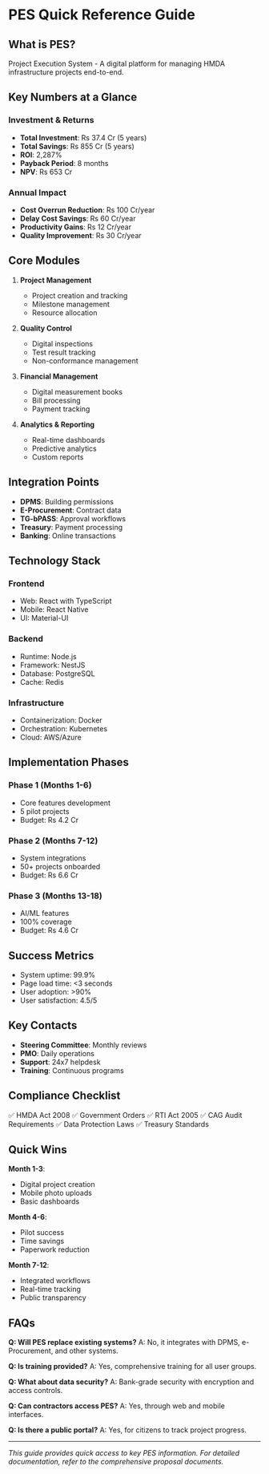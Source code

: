 # PES Quick Reference Guide

## What is PES?

Project Execution System - A digital platform for managing HMDA infrastructure projects end-to-end.

## Key Numbers at a Glance

### Investment & Returns
- **Total Investment**: Rs 37.4 Cr (5 years)
- **Total Savings**: Rs 855 Cr (5 years)
- **ROI**: 2,287%
- **Payback Period**: 8 months
- **NPV**: Rs 653 Cr

### Annual Impact
- **Cost Overrun Reduction**: Rs 100 Cr/year
- **Delay Cost Savings**: Rs 60 Cr/year
- **Productivity Gains**: Rs 12 Cr/year
- **Quality Improvement**: Rs 30 Cr/year

## Core Modules

1. **Project Management**
   - Project creation and tracking
   - Milestone management
   - Resource allocation

2. **Quality Control**
   - Digital inspections
   - Test result tracking
   - Non-conformance management

3. **Financial Management**
   - Digital measurement books
   - Bill processing
   - Payment tracking

4. **Analytics & Reporting**
   - Real-time dashboards
   - Predictive analytics
   - Custom reports

## Integration Points

- **DPMS**: Building permissions
- **E-Procurement**: Contract data
- **TG-bPASS**: Approval workflows
- **Treasury**: Payment processing
- **Banking**: Online transactions

## Technology Stack

### Frontend
- Web: React with TypeScript
- Mobile: React Native
- UI: Material-UI

### Backend
- Runtime: Node.js
- Framework: NestJS
- Database: PostgreSQL
- Cache: Redis

### Infrastructure
- Containerization: Docker
- Orchestration: Kubernetes
- Cloud: AWS/Azure

## Implementation Phases

### Phase 1 (Months 1-6)
- Core features development
- 5 pilot projects
- Budget: Rs 4.2 Cr

### Phase 2 (Months 7-12)
- System integrations
- 50+ projects onboarded
- Budget: Rs 6.6 Cr

### Phase 3 (Months 13-18)
- AI/ML features
- 100% coverage
- Budget: Rs 4.6 Cr

## Success Metrics

- System uptime: 99.9%
- Page load time: <3 seconds
- User adoption: >90%
- User satisfaction: 4.5/5

## Key Contacts

- **Steering Committee**: Monthly reviews
- **PMO**: Daily operations
- **Support**: 24x7 helpdesk
- **Training**: Continuous programs

## Compliance Checklist

✅ HMDA Act 2008
✅ Government Orders
✅ RTI Act 2005
✅ CAG Audit Requirements
✅ Data Protection Laws
✅ Treasury Standards

## Quick Wins

**Month 1-3**:
- Digital project creation
- Mobile photo uploads
- Basic dashboards

**Month 4-6**:
- Pilot success
- Time savings
- Paperwork reduction

**Month 7-12**:
- Integrated workflows
- Real-time tracking
- Public transparency

## FAQs

**Q: Will PES replace existing systems?**
A: No, it integrates with DPMS, e-Procurement, and other systems.

**Q: Is training provided?**
A: Yes, comprehensive training for all user groups.

**Q: What about data security?**
A: Bank-grade security with encryption and access controls.

**Q: Can contractors access PES?**
A: Yes, through web and mobile interfaces.

**Q: Is there a public portal?**
A: Yes, for citizens to track project progress.

---

*This guide provides quick access to key PES information. For detailed documentation, refer to the comprehensive proposal documents.*